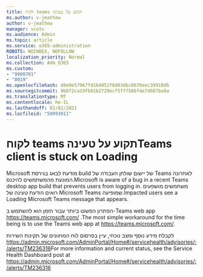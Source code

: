 ```yaml
---
title: לקוח teams תקוע על טעינה
ms.author: v-jmathew
author: v-jmathew
manager: scotv
ms.audience: Admin
ms.topic: article
ms.service: o365-administration
ROBOTS: NOINDEX, NOFOLLOW
localization_priority: Normal
ms.collection: Adm_O365
ms.custom:
- "9000701"
- "8019"
ms.openlocfilehash: d8e9e57967fd1b4952f6d03dbc0070eec39910d6
ms.sourcegitcommit: 9b8f2ca19fb81b2729ecf5ff7586f4e7d607ba9a
ms.translationtype: MT
ms.contentlocale: he-IL
ms.lasthandoff: 02/02/2021
ms.locfileid: "50093011"
---
```

# <a name="teams-client-is-stuck-on-loading"></a><span data-ttu-id="ccaa9-102">לקוח teams תקוע על טעינה</span><span class="sxs-lookup"><span data-stu-id="ccaa9-102">Teams client is stuck on Loading</span></span>

<span data-ttu-id="ccaa9-103">Microsoft מודעת לבאג בגירסת build של יישום שולחן העבודה של Teams לאחרונה המונעת מהמשתמשים להיכנס.</span><span class="sxs-lookup"><span data-stu-id="ccaa9-103">Microsoft is aware of a bug in a recent Teams desktop app build that prevents users from logging in.</span></span> <span data-ttu-id="ccaa9-104">משתמשים מושפעים רואים הודעת טעינה של Microsoft Teams שמופיעה.</span><span class="sxs-lookup"><span data-stu-id="ccaa9-104">Impacted users see a Loading Microsoft Teams message that appears.</span></span>

<span data-ttu-id="ccaa9-105">הפתרון הפשוט ביותר עבור הזמן הוא להשתמש ב-Teams web app <https://teams.microsoft.com/> .</span><span class="sxs-lookup"><span data-stu-id="ccaa9-105">The most simple workaround for the time being is to use the Teams web app at <https://teams.microsoft.com/>.</span></span>

<span data-ttu-id="ccaa9-106">לקבלת מידע נוסף ומצב נוכחי, עיין בפרסום לוח המחוונים של תקינות השירות <https://admin.microsoft.com/AdminPortal/Home#/servicehealth/advisories/:/alerts/TM236316></span><span class="sxs-lookup"><span data-stu-id="ccaa9-106">For more information and current status, see the Service Health Dashboard post at <https://admin.microsoft.com/AdminPortal/Home#/servicehealth/advisories/:/alerts/TM236316></span></span>
